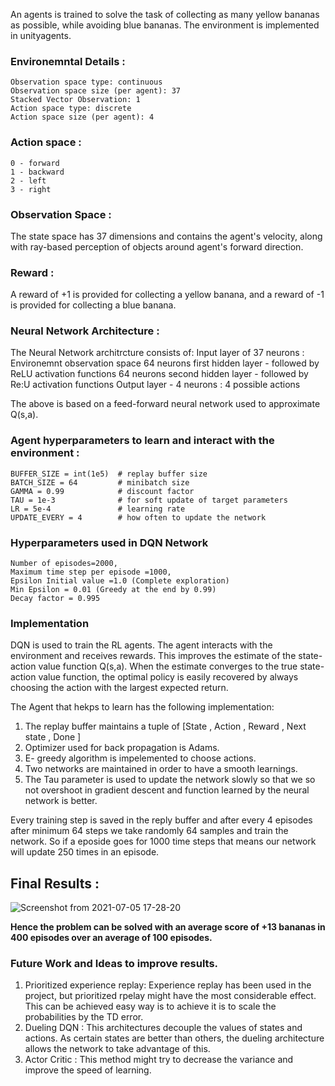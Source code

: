 An agents is trained to solve the task of collecting as many yellow bananas as possible, while avoiding blue bananas. 
The environment is implemented in unityagents.

### Environemntal Details :
```
Observation space type: continuous
Observation space size (per agent): 37
Stacked Vector Observation: 1
Action space type: discrete
Action space size (per agent): 4
```

### Action space :
```
0 - forward
1 - backward
2 - left
3 - right
```

### Observation Space :

The state space has 37 dimensions and contains the agent's velocity, along with ray-based perception of objects around agent's forward direction. 

### Reward :
A reward of +1 is provided for collecting a yellow banana, 
and a reward of -1 is provided for collecting a blue banana.

### Neural Network Architecture :
The Neural Network architrcture consists of:
Input layer of 37 neurons : Environemnt observation space
64 neurons first hidden layer - followed by ReLU activation functions
64 neurons second hidden layer - followed by Re:U activation functions
Output layer - 4 neurons : 4 possible actions

The above is based on a feed-forward neural network used to approximate Q(s,a).


### Agent hyperparameters to learn and interact with the environment :
```
BUFFER_SIZE = int(1e5)  # replay buffer size
BATCH_SIZE = 64         # minibatch size
GAMMA = 0.99            # discount factor
TAU = 1e-3              # for soft update of target parameters
LR = 5e-4               # learning rate 
UPDATE_EVERY = 4        # how often to update the network
```

### Hyperparameters used in DQN Network
```
Number of episodes=2000, 
Maximum time step per episode =1000,
Epsilon Initial value =1.0 (Complete exploration)
Min Epsilon = 0.01 (Greedy at the end by 0.99)
Decay factor = 0.995
```
### Implementation

DQN is used to train the RL agents. 
The agent interacts with the environment and receives rewards.
This improves the estimate of the state-action value function Q(s,a). 
When the estimate converges to the true state-action value function, 
the optimal policy is easily recovered by always choosing the action with the largest expected return.

The Agent that hekps to learn has the following implementation:

1. The replay buffer maintains a tuple of [State , Action , Reward , Next state , Done ]
2. Optimizer used for back propagation is Adams.
3. E- greedy algorithm is impelemented to choose actions.
4. Two networks are maintained in order to have a smooth learnings.
5. The Tau parameter is used to update the network slowly so that we so not overshoot in gradient descent and function learned by the neural network is better.

Every training step is saved in the reply buffer and after every 4 episodes after minimum 64 steps we take randomly 64 samples and train the network.
So if a eposide goes for 1000 time steps that means our network will update 250 times in an episode.

## Final Results :

![Screenshot from 2021-07-05 17-28-20](https://user-images.githubusercontent.com/40532456/124521890-c42cf880-ddb6-11eb-9f26-eec90535f74e.png)


**Hence the problem can be solved with an average score of +13 bananas in 400 episodes over an average of 100 episodes.**


### Future Work and Ideas to improve results.
1. Prioritized experience replay: Experience replay has been used in the project, but prioritized rpelay might have the most considerable effect. 
This can be achieved easy way is to achieve it is to scale the probabilities by the TD error.
2. Dueling DQN : This architectures decouple the values of states and actions. As certain states are better than others, the dueling architecture allows the network to take advantage of this.
3. Actor Critic : This method might try to decrease the variance and improve the speed of learning.
